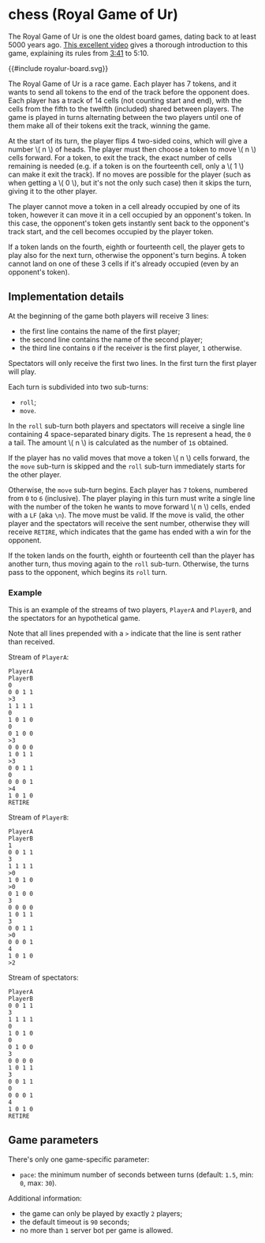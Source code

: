 # chess (Royal Game of Ur)

The Royal Game of Ur is one the oldest board games, dating back to at least 5000 years ago. [This excellent video](https://www.youtube.com/watch?v=WZskjLq040I) gives a thorough introduction to this game, explaining its rules from [3:41](https://www.youtube.com/watch?v=WZskjLq040I&t=221s) to 5:10.

{{#include royalur-board.svg}}

The Royal Game of Ur is a race game. Each player has 7 tokens, and it wants to send all tokens to the end of the track before the opponent does. Each player has a track of 14 cells (not counting start and end), with the cells from the fifth to the twelfth (included) shared between players. The game is played in turns alternating between the two players until one of them make all of their tokens exit the track, winning the game.

At the start of its turn, the player flips 4 two-sided coins, which will give a number \\( n \\) of heads. The player must then choose a token to move \\( n \\) cells forward. For a token, to exit the track, the exact number of cells remaining is needed (e.g. if a token is on the fourteenth cell, only a \\( 1 \\) can make it exit the track). If no moves are possible for the player (such as when getting a \\( 0 \\), but it's not the only such case) then it skips the turn, giving it to the other player.

The player cannot move a token in a cell already occupied by one of its token, however it can move it in a cell occupied by an opponent's token. In this case, the opponent's token gets instantly sent back to the opponent's track start, and the cell becomes occupied by the player token.

If a token lands on the fourth, eighth or fourteenth cell, the player gets to play also for the next turn, otherwise the opponent's turn begins. A token cannot land on one of these 3 cells if it's already occupied (even by an opponent's token).

## Implementation details
At the beginning of the game both players will receive 3 lines:

- the first line contains the name of the first player;
- the second line contains the name of the second player;
- the third line contains `0` if the receiver is the first player, `1` otherwise.

Spectators will only receive the first two lines. In the first turn the first player will play.

Each turn is subdivided into two sub-turns:

- `roll`;
- `move`.

In the `roll` sub-turn both players and spectators will receive a single line containing 4 space-separated binary digits. The `1`s represent a head, the `0` a tail. The amount \\( n \\) is calculated as the number of `1`s obtained.

If the player has no valid moves that move a token \\( n \\) cells forward, the the `move` sub-turn is skipped and the `roll` sub-turn immediately starts for the other player.

Otherwise, the `move` sub-turn begins. Each player has `7` tokens, numbered from `0` to `6` (inclusive). The player playing in this turn must write a single line with the number of the token he wants to move forward \\( n \\) cells, ended with a `LF` (aka `\n`). The move must be valid. If the move is valid, the other player and the spectators will receive the sent number, otherwise they will receive `RETIRE`, which indicates that the game has ended with a win for the opponent.

If the token lands on the fourth, eighth or fourteenth cell than the player has another turn, thus moving again to the `roll` sub-turn. Otherwise, the turns pass to the opponent, which begins its `roll` turn.

### Example
This is an example of the streams of two players, `PlayerA` and `PlayerB`, and the spectators for an hypothetical game.

Note that all lines prepended with a `>` indicate that the line is sent rather than received.

Stream of `PlayerA`:
```text
PlayerA
PlayerB
0
0 0 1 1
>3
1 1 1 1
0
1 0 1 0
0
0 1 0 0
>3
0 0 0 0
1 0 1 1
>3
0 0 1 1
0
0 0 0 1
>4
1 0 1 0
RETIRE
```

Stream of `PlayerB`:
```text
PlayerA
PlayerB
1
0 0 1 1
3
1 1 1 1
>0
1 0 1 0
>0
0 1 0 0
3
0 0 0 0
1 0 1 1
3
0 0 1 1
>0
0 0 0 1
4
1 0 1 0
>2
```

Stream of spectators:
```text
PlayerA
PlayerB
0 0 1 1
3
1 1 1 1
0
1 0 1 0
0
0 1 0 0
3
0 0 0 0
1 0 1 1
3
0 0 1 1
0
0 0 0 1
4
1 0 1 0
RETIRE
```


## Game parameters
There's only one game-specific parameter:

- `pace`: the minimum number of seconds between turns (default: `1.5`, min: `0`, max: `30`).

Additional information:

- the game can only be played by exactly `2` players;
- the default timeout is `90` seconds;
- no more than `1` server bot per game is allowed.
